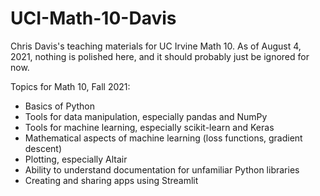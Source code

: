 # UCI-Math-10-Davis
Chris Davis's teaching materials for UC Irvine Math 10.  As of August 4, 2021, nothing is polished here, and it should probably just be ignored for now.
 
Topics for Math 10, Fall 2021:
* Basics of Python
* Tools for data manipulation, especially pandas and NumPy
* Tools for machine learning, especially scikit-learn and Keras
* Mathematical aspects of machine learning (loss functions, gradient descent)
* Plotting, especially Altair
* Ability to understand documentation for unfamiliar Python libraries
* Creating and sharing apps using Streamlit
